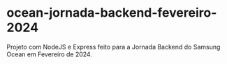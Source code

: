 # ocean-jornada-backend-fevereiro-2024
Projeto com NodeJS e Express feito para a Jornada Backend do Samsung Ocean em Fevereiro de 2024.
